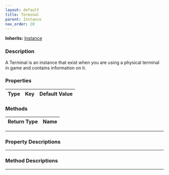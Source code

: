 ```yaml
---
layout: default
title: Terminal
parent: Instance
nav_order: 20
---
```


**Inherits:** [Instance](../Instance.md)
### Description
A Terminal is an instance that exist when you are using a physical terminal in game and contains information on it.

### Properties

| Type | Key | Default Value |  
| --- | --- | --- |  

### Methods

| Return Type | Name |
| --- | --- |

---

### Property Descriptions

---

### Method Descriptions

---
